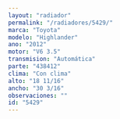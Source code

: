 ```yaml
---
layout: "radiador"
permalink: "/radiadores/5429/"
marca: "Toyota"
modelo: "Highlander"
ano: "2012"
motor: "V6 3.5"
transmision: "Automática"
parte: "438412"
clima: "Con clima"
alto: "18 11/16"
ancho: "30 3/16"
observaciones: ""
id: "5429"
---
```


